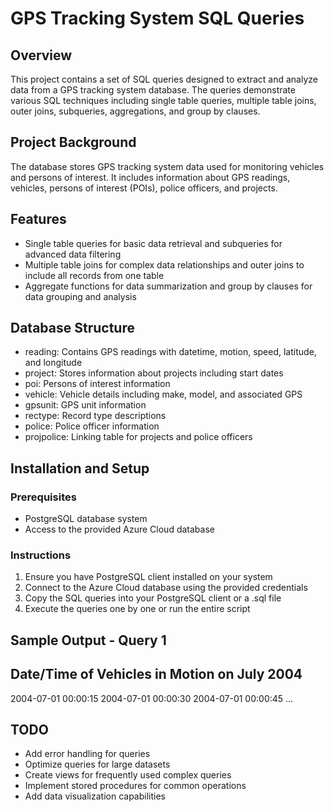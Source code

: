 # GPS Tracking System SQL Queries
## Overview
This project contains a set of SQL queries designed to extract and analyze data from a GPS tracking system database. The queries demonstrate various SQL techniques including single table queries, multiple table joins, outer joins, subqueries, aggregations, and group by clauses.

## Project Background
The database stores GPS tracking system data  used for monitoring vehicles and persons of interest. It includes information about GPS readings, vehicles, persons of interest (POIs), police officers, and projects.

## Features
- Single table queries for basic data retrieval and subqueries for advanced data filtering
- Multiple table joins for complex data relationships and outer joins to include all records from one table
- Aggregate functions for data summarization and group by clauses for data grouping and analysis

## Database Structure
- reading: Contains GPS readings with datetime, motion, speed, latitude, and longitude
- project: Stores information about projects including start dates
- poi: Persons of interest information
- vehicle: Vehicle details including make, model, and associated GPS
- gpsunit: GPS unit information
- rectype: Record type descriptions
- police: Police officer information
- projpolice: Linking table for projects and police officers

## Installation and Setup
### Prerequisites
- PostgreSQL database system
- Access to the provided Azure Cloud database

### Instructions
1. Ensure you have PostgreSQL client installed on your system
2. Connect to the Azure Cloud database using the provided credentials
3. Copy the SQL queries into your PostgreSQL client or a .sql file
4. Execute the queries one by one or run the entire script

## Sample Output - Query 1
Date/Time of Vehicles in Motion on July 2004
-------------------------------------------
2004-07-01 00:00:15
2004-07-01 00:00:30
2004-07-01 00:00:45
...

## TODO
- Add error handling for queries
- Optimize queries for large datasets
- Create views for frequently used complex queries
- Implement stored procedures for common operations
- Add data visualization capabilities

